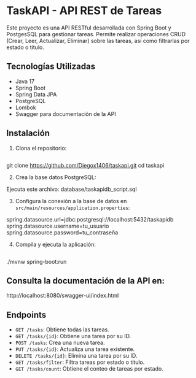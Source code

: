 # TaskAPI - API REST de Tareas

Este proyecto es una API RESTful desarrollada con Spring Boot y PostgesSQL para gestionar tareas. Permite realizar operaciones CRUD (Crear, Leer, Actualizar, Eliminar) sobre las tareas, así como filtrarlas por estado o título.

## Tecnologías Utilizadas

- Java 17
- Spring Boot
- Spring Data JPA
- PostgreSQL
- Lombok
- Swagger para documentación de la API

## Instalación

1. Clona el repositorio:

    ```bash
git clone https://github.com/Diegox1406/taskapi.git
cd taskapi

2. Crea la base datos PostgreSQL:

Ejecuta este archivo: database/taskapidb_script.sql

3. Configura la conexión a la base de datos en `src/main/resources/application.properties`:

spring.datasource.url=jdbc:postgresql://localhost:5432/taskapidb
spring.datasource.username=tu_usuario
spring.datasource.password=tu_contraseña

4. Compila y ejecuta la aplicación:

    ```bash
./mvnw spring-boot:run

## Consulta la documentación de la API en:
http://localhost:8080/swagger-ui/index.html

## Endpoints 
- `GET /tasks`: Obtiene todas las tareas.
- `GET /tasks/{id}`: Obtiene una tarea por su ID.
- `POST /tasks`: Crea una nueva tarea.
- `PUT /tasks/{id}`: Actualiza una tarea existente.
- `DELETE /tasks/{id}`: Elimina una tarea por su ID.
- `GET /tasks/filter`: Filtra tareas por estado o título.
- `GET /tasks/count`: Obtiene el conteo de tareas por estado.

